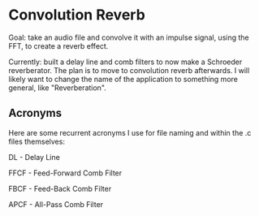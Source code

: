 # Convolution Reverb 
Goal: take an audio file and convolve it with an impulse signal, using the
FFT, to create a reverb effect. 

Currently: built a delay line and comb filters to now make a Schroeder 
reverberator. The plan is to move to convolution reverb afterwards. I will 
likely want to change the name of the application to something more general,
like "Reverberation". 

## Acronyms 
Here are some recurrent acronyms I use for file naming and within the .c files
themselves:

DL - Delay Line

FFCF - Feed-Forward Comb Filter

FBCF - Feed-Back Comb Filter

APCF - All-Pass Comb Filter
